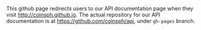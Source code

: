 This github page redirects users to our API documentation page when they
visit http://coinsph.github.io. The actual repository for our API
documentation is at https://github.com/coinsph/api, under `gh-pages` branch.
